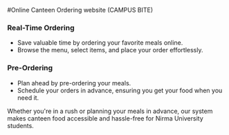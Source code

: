 #Online Canteen Ordering website (CAMPUS BITE)

### Real-Time Ordering

- Save valuable time by ordering your favorite meals online.
- Browse the menu, select items, and place your order effortlessly.

### Pre-Ordering

- Plan ahead by pre-ordering your meals.
- Schedule your orders in advance, ensuring you get your food when you need it.

Whether you're in a rush or planning your meals in advance, our system makes canteen food accessible and hassle-free for Nirma University students.
